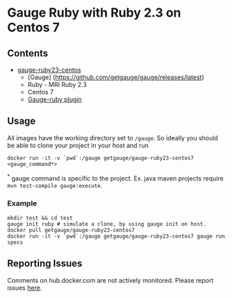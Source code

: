 # Gauge Ruby with Ruby 2.3 on Centos 7

## Contents

- [gauge-ruby23-centos](https://hub.docker.com/r/getgauge/gauge-ruby23-centos7/)
  - [Gauge] (https://github.com/getgauge/gauge/releases/latest)
  - Ruby - MRI Ruby 2.3
  - Centos 7
  - [Gauge-ruby plugin](https://github.com/getgauge/gauge-ruby/releases/latest)


## Usage

All images have the working directory set to `/gauge`. So ideally you should be able to clone your project in your host and run

```
docker run -it -v `pwd`:/gauge getgauge/gauge-ruby23-centos7 <gauge_command*>
```

<sup>*</sup> gauge command is specific to the project. Ex. java maven projects require `mvn test-compile gauge:execute`.

### Example

```
mkdir test && cd test
gauge init ruby # simulate a clone, by using gauge init on host.
docker pull getgauge/gauge-ruby23-centos7
docker run -it -v `pwd`:/gauge getgauge/gauge-ruby23-centos7 gauge run specs
```

## Reporting Issues

Comments on hub.docker.com are not actively monitored. Please report issues [here](https://github.com/getgauge-contrib/gauge-docker/issues/new).